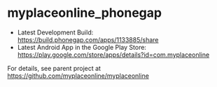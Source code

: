 # myplaceonline_phonegap

* Latest Development Build: https://build.phonegap.com/apps/1133885/share
* Latest Android App in the Google Play Store: https://play.google.com/store/apps/details?id=com.myplaceonline

For details, see parent project at https://github.com/myplaceonline/myplaceonline
